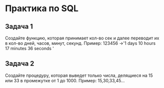 # Практика по SQL
## Задача 1
Создайте функцию, которая принимает кол-во сек и далее переводит их в кол-во дней, часов, минут, секунд.
Пример: 123456 ->'1 days 10 hours 17 minutes 36 seconds '

## Задача 2
Cоздайте процедуру, которая выведет только числа, делящиеся на 15 или 33 в промежутке от 1 до 1000.
Пример: 15,30,33,45...
